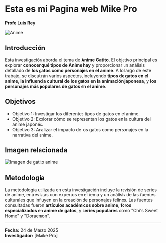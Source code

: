 # Esta es mi Pagina web Mike Pro  
**Profe Luis Rey**

![Anime](https://static.vecteezy.com/system/resources/thumbnails/023/717/957/small/serious-girl-with-dark-hair-hugging-a-black-cat-in-anime-style-generated-ai-photo.jpg)

## Introducción

Esta investigación aborda el tema de **Anime Gatito**. El objetivo principal es explorar **conocer qué tipos de Anime hay** y proporcionar un análisis detallado de **los gatos como personajes en el anime**. A lo largo de este trabajo, se discutirán varios aspectos, incluyendo **tipos de gatos en el anime, la influencia cultural de los gatos en la animación japonesa**, y **los personajes más populares de gatos en el anime**.

## Objetivos

- Objetivo 1: Investigar los diferentes tipos de gatos en el anime.
- Objetivo 2: Explorar cómo se representan los gatos en la cultura del anime japonés.
- Objetivo 3: Analizar el impacto de los gatos como personajes en la narrativa del anime.

## Imagen relacionada

![Imagen de gatito anime](https://static.vecteezy.com/system/resources/thumbnails/023/717/957/small/serious-girl-with-dark-hair-hugging-a-black-cat-in-anime-style-generated-ai-photo.jpg)

## Metodología

La metodología utilizada en esta investigación incluye la revisión de series de anime, entrevistas con expertos en el tema y un análisis de las fuentes culturales que influyen en la creación de personajes felinos. Las fuentes consultadas fueron **artículos académicos sobre anime**, **foros especializados en anime de gatos**, y **series populares** como "Chi's Sweet Home" y "Doraemon".

---

**Fecha:** 24 de Marzo 2025  
**Investigador:** [Maike Pro]
